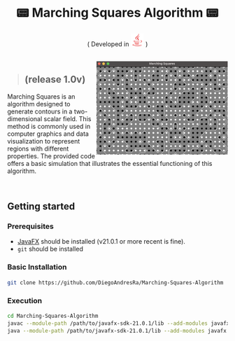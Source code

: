 
<div align="center">
  <h1>📟  Marching Squares Algorithm 📟</h1>
  <p>( Developed in <img src="https://github.com/devicons/devicon/blob/master/icons/java/java-plain.svg" alt="java" width=30>  )</p>
</div>

<br>

<img align='right' src="https://github.com/DiegoAndresRa/Marching-Squares-Algorithm/blob/main/Documentation/img_execution" alt="parser table of LR(1) grammar" width="300">

> ## (release 1.0v)
 <div>
    <p>Marching Squares is an algorithm designed to generate contours in a two-dimensional scalar field. This method is commonly 
      used in computer graphics and data visualization to represent regions with different properties. The provided code offers
      a basic simulation that illustrates the essential functioning of this algorithm.</p>
 </div>

<br>

## Getting started
### Prerequisites
- [JavaFX](https://openjfx.io) should be installed (v21.0.1 or more recent is fine).
- `git` should be installed

### Basic Installation
```sh
git clone https://github.com/DiegoAndresRa/Marching-Squares-Algorithm
```

### Execution
```sh
cd Marching-Squares-Algorithm
javac --module-path /path/to/javafx-sdk-21.0.1/lib --add-modules javafx.controls -d bin src/marchingsquare/*.java
java --module-path /path/to/javafx-sdk-21.0.1/lib --add-modules javafx.controls -cp bin marchingsquare.MarchingSquares
```
